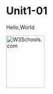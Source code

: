 # Unit1-01
<p>Hello,World</p>
<img src="w3schools.jpg" alt="W3Schools.com" width="104" height="142">

